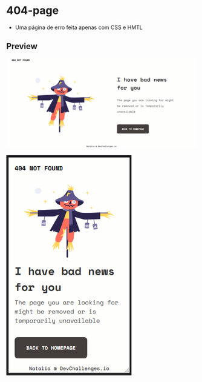 # 404-page

- Uma página de erro feita apenas com CSS e HMTL

## Preview

![alt text](https://github.com/mrspaiva/404-page/blob/master/img/404-desktop.PNG)

![alt text](https://github.com/mrspaiva/404-page/blob/master/img/404-mobile.PNG)
